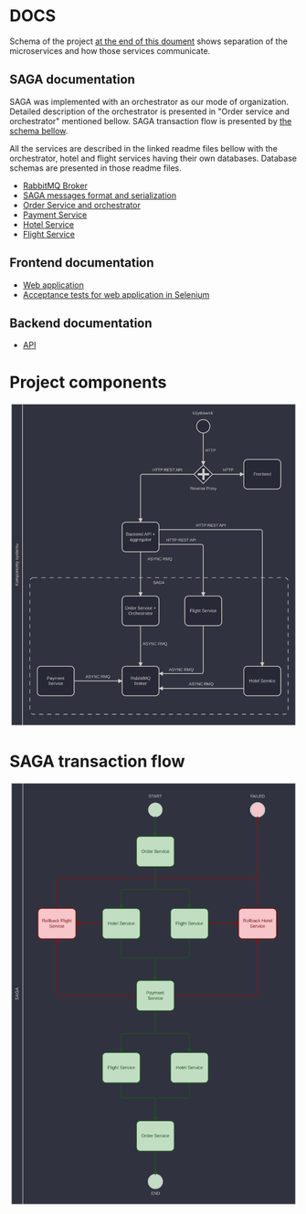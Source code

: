# DOCS

Schema of the project [at the end of this doument](#project) shows separation of the microservices and how those services communicate.


## SAGA documentation

SAGA was implemented with an orchestrator as our mode of organization. Detailed description of the orchestrator is presented in "Order service and orchestrator" mentioned bellow.
SAGA transaction flow is presented by [the schema bellow](#saga).

All the services are described in the linked readme files bellow with the orchestrator, hotel and flight services having their own databases. Database schemas are presented in those readme files.

 - [RabbitMQ Broker](https://github.com/VeryGoodTravel/vgt-broker/blob/main/README.md)
 - [SAGA messages format and serialization](https://github.com/VeryGoodTravel/vgt-saga-serialization/blob/main/README.md)
 - [Order Service and orchestrator](https://github.com/VeryGoodTravel/vgt-saga-orders/blob/main/README.md)
 - [Payment Service](https://github.com/VeryGoodTravel/vgt-saga-payment/blob/main/README.md)
 - [Hotel Service](https://github.com/VeryGoodTravel/vgt-saga-hotel/blob/main/README.md)
 - [Flight Service](https://github.com/VeryGoodTravel/vgt-saga-flight/blob/main/README.md)

 ## Frontend documentation
 - [Web application](https://github.com/VeryGoodTravel/vgt-web-app/blob/main/docs/docs.md)
 - [Acceptance tests for web application in Selenium](https://github.com/VeryGoodTravel/vgt-selenium-tests)

## Backend documentation
 - [API](https://github.com/VeryGoodTravel/vgt-api/blob/docs/Docs/README.md)

# <a name="project">Project components</a>

![Project schema](https://github.com/VeryGoodTravel/.github/blob/main/profile/components.svg)

# <a name="saga">SAGA transaction flow</a>

![SAGA flow chart](https://github.com/VeryGoodTravel/.github/blob/main/profile/saga.svg)
